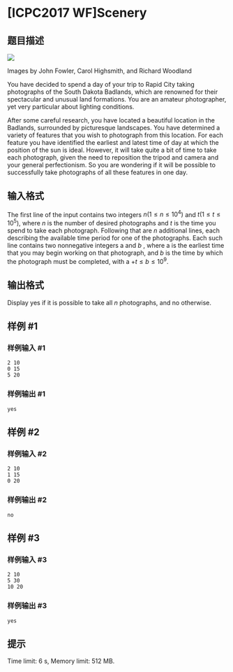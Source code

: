 # [ICPC2017 WF]Scenery

## 题目描述



![](https://onlinejudgeimages.s3-ap-northeast-1.amazonaws.com/problem/14640/1.png)

Images by John Fowler, Carol Highsmith, and Richard Woodland

You have decided to spend a day of your trip to Rapid City taking photographs of the South Dakota Badlands, which are renowned for their spectacular and unusual land formations. You are an amateur photographer, yet very particular about lighting conditions.

After some careful research, you have located a beautiful location in the Badlands, surrounded by picturesque landscapes. You have determined a variety of features that you wish to photograph from this location. For each feature you have identified the earliest and latest time of day at which the position of the sun is ideal. However, it will take quite a bit of time to take each photograph, given the need to reposition the tripod and camera and your general perfectionism. So you are wondering if it will be possible to successfully take photographs of all these features in one day.



## 输入格式



The first line of the input contains two integers $n (1 \le n \le 10^{4})$ and $t (1 \le t \le 10^{5}),$ where $n$ is the number of desired photographs and $t$ is the time you spend to take each photograph. Following that are $n$ additional lines, each describing the available time period for one of the photographs. Each such line contains two nonnegative integers a and $b$ , where a is the earliest time that you may begin working on that photograph, and $b$ is the time by which the photograph must be completed, with a $+ t \le b \le 10^{9}.$



## 输出格式



Display yes if it is possible to take all $n$ photographs, and no otherwise.



## 样例 #1

### 样例输入 #1
```
2 10
0 15
5 20
```

### 样例输出 #1

```
yes
```

## 样例 #2

### 样例输入 #2
```
2 10
1 15
0 20
```

### 样例输出 #2

```
no
```

## 样例 #3

### 样例输入 #3
```
2 10
5 30
10 20
```

### 样例输出 #3

```
yes
```

## 提示

Time limit: 6 s, Memory limit: 512 MB. 


